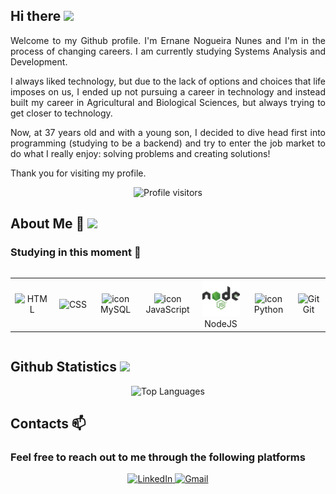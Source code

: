 ## Hi there ![](https://user-images.githubusercontent.com/18350557/176309783-0785949b-9127-417c-8b55-ab5a4333674e.gif)
<p align="justify"> Welcome to my Github profile. I'm Ernane Nogueira Nunes and I'm in the process of changing careers. I am currently studying Systems Analysis and Development.
<p align="justify">I always liked technology, but due to the lack of options and choices that life imposes on us, I ended up not pursuing a career in technology and instead built my career in Agricultural and Biological Sciences, but always trying to get closer to technology.
<p align="justify">Now, at 37 years old and with a young son, I decided to dive head first into programming (studying to be a backend) and try to enter the job market to do what I really enjoy: solving problems and creating solutions!
<p align="justify">Thank you for visiting my profile.
</p>

<p align="center">
<img src="https://api.visitorbadge.io/api/visitors?path=https%3A%2F%2Fgithub.com%2Fernanenn&label=Profile%20visitors&countColor=%23263759" alt="Profile visitors" style="pointer-events: none;">
</p>

## About Me 💬 <img src="./assets/message.gif?raw=true" width="21" />&nbsp;&nbsp;
### Studying in this moment 🌱
<div style="display: flex; align-items: flex-start; align: center">
<table align="center">

<tr>
<td align="center" width="96">

![HTML](https://img.shields.io/badge/HTML5-E34F26?style=for-the-badge&logo=html5&logoColor=white)
</td>

<td align="center" width="96">

![CSS](https://img.shields.io/badge/CSS3-1572B6?style=for-the-badge&logo=css3&logoColor=white)
</td>

<td align="center" width="96">
  <img src="https://techstack-generator.vercel.app/mysql-icon.svg" alt="icon" width="65" height="65" />
  <br>MySQL
</td>

<td align="center" width="96">
    <img src="https://techstack-generator.vercel.app/js-icon.svg" alt="icon" width="65" height="65" />
    <br>JavaScript
</td>

<td align="center" width="96">  
<img src="https://raw.githubusercontent.com/devicons/devicon/master/icons/nodejs/nodejs-original-wordmark.svg" alt="nodejs" width="60" height="60"/>
<br>NodeJS
</td>

<td align="center" width="96">
    <img src="https://techstack-generator.vercel.app/python-icon.svg" alt="icon" width="65" height="65" />
    <br>Python
</td>

<td align="center" width="96"> 
    <img src="https://techstack-generator.vercel.app/github-icon.svg" width="65" height="65" alt="Git" />
<br>Git
</td>          
</tr>

</table>
</div>

<h2 align="left"> Github Statistics <img src="https://media.giphy.com/media/iY8CRBdQXODJSCERIr/giphy.gif" width="30"></h2>
<div align="center">
    <img width="400px" height="200px" src="https://github-readme-stats.vercel.app/api/top-langs/?username=ernanenn&theme=dark&show_icons=true&layout=compact" alt="Top Languages"/>
</div>

## Contacts 📫
### Feel free to reach out to me through the following platforms
<div align="center"> 
    <a href="https://www.linkedin.com/in/ernane-nogueira-nunes-822143112/" target="_blank">
        <img src="https://img.shields.io/badge/-LinkedIn-%230077B5?style=for-the-badge&logo=linkedin&logoColor=white" alt="LinkedIn">
    </a>
    <a href="mailto:ernanenn@gmail.com" target="_blank">
      <img src="https://img.shields.io/badge/-Gmail-%D15F4?style=for-the-badge&logo=gmail&logoColor=red&color=white" alt="Gmail">
    </a>
</div>
